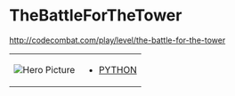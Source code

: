 # TheBattleForTheTower 

http://codecombat.com/play/level/the-battle-for-the-tower
<table>
<tr>
<td>

![Hero Picture](hero.png?raw=true "Hero Picture")

</td>
<td>
<ul>
<li>

[PYTHON](TheBattleForTheTower.py)

</li>
</td>
</tr>
<table>